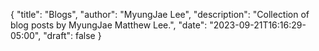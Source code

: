 {
   "title": "Blogs",
   "author": "MyungJae Lee",
   "description": "Collection of blog posts by MyungJae Matthew Lee.",
   "date": "2023-09-21T16:16:29-05:00",
   "draft": false
}
